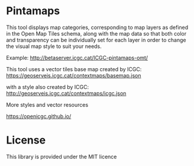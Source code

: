 Pintamaps
=========

This tool displays map categories, corresponding to map layers as defined in the Open Map Tiles schema, along with the map data so that both color and transparency can be individually set for each layer in order to change the visual map style to suit your needs.
 
Example: http://betaserver.icgc.cat/ICGC-pintamaps-omt/

This tool uses a vector tiles base map created by ICGC:
https://geoserveis.icgc.cat/contextmaps/basemap.json

with a style also created by ICGC:
http://geoserveis.icgc.cat/contextmaps/icgc.json


More styles and vector resources 

https://openicgc.github.io/


License
=========
This library is provided under the MIT licence
